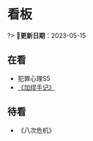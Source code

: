 # 看板 <!-- {docsify-ignore-all} -->

?> 📅**更新日期**：2023-05-15

## 在看

- 犯罪心理S5
- [《加缪手记》](read/2023/08加缪手记)

## 待看

- 《八次危机》